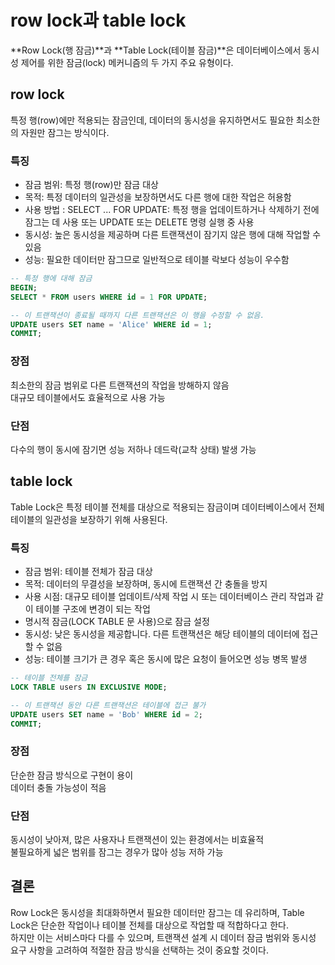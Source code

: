 # row lock과 table lock

**Row Lock(행 잠금)**과 **Table Lock(테이블 잠금)**은 데이터베이스에서 동시성 제어를 위한 잠금(lock) 메커니즘의 두 가지 주요 유형이다.

## row lock

특정 행(row)에만 적용되는 잠금인데, 데이터의 동시성을 유지하면서도 필요한 최소한의 자원만 잠그는 방식이다.

### 특징

- 잠금 범위: 특정 행(row)만 잠금 대상
- 목적: 특정 데이터의 일관성을 보장하면서도 다른 행에 대한 작업은 허용함
- 사용 방법 : SELECT ... FOR UPDATE: 특정 행을 업데이트하거나 삭제하기 전에 잠그는 데 사용 또는 UPDATE 또는 DELETE 명령 실행 중 사용
- 동시성: 높은 동시성을 제공하며 다른 트랜잭션이 잠기지 않은 행에 대해 작업할 수 있음
- 성능: 필요한 데이터만 잠그므로 일반적으로 테이블 락보다 성능이 우수함

```sql
-- 특정 행에 대해 잠금
BEGIN;
SELECT * FROM users WHERE id = 1 FOR UPDATE;

-- 이 트랜잭션이 종료될 때까지 다른 트랜잭션은 이 행을 수정할 수 없음.
UPDATE users SET name = 'Alice' WHERE id = 1;
COMMIT;
```

### 장점

최소한의 잠금 범위로 다른 트랜잭션의 작업을 방해하지 않음  
대규모 테이블에서도 효율적으로 사용 가능

### 단점

다수의 행이 동시에 잠기면 성능 저하나 데드락(교착 상태) 발생 가능

## table lock

Table Lock은 특정 테이블 전체를 대상으로 적용되는 잠금이며 데이터베이스에서 전체 테이블의 일관성을 보장하기 위해 사용된다.

### 특징

- 잠금 범위: 테이블 전체가 잠금 대상
- 목적: 데이터의 무결성을 보장하며, 동시에 트랜잭션 간 충돌을 방지
- 사용 시점: 대규모 테이블 업데이트/삭제 작업 시 또는 데이터베이스 관리 작업과 같이 테이블 구조에 변경이 되는 작업
- 명시적 잠금(LOCK TABLE 문 사용)으로 잠금 설정
- 동시성: 낮은 동시성을 제공합니다. 다른 트랜잭션은 해당 테이블의 데이터에 접근할 수 없음
- 성능: 테이블 크기가 큰 경우 혹은 동시에 많은 요청이 들어오면 성능 병목 발생

```sql
-- 테이블 전체를 잠금
LOCK TABLE users IN EXCLUSIVE MODE;

-- 이 트랜잭션 동안 다른 트랜잭션은 테이블에 접근 불가
UPDATE users SET name = 'Bob' WHERE id = 2;
COMMIT;
```

### 장점

단순한 잠금 방식으로 구현이 용이  
데이터 충돌 가능성이 적음

### 단점

동시성이 낮아져, 많은 사용자나 트랜잭션이 있는 환경에서는 비효율적  
불필요하게 넓은 범위를 잠그는 경우가 많아 성능 저하 가능

## 결론

Row Lock은 동시성을 최대화하면서 필요한 데이터만 잠그는 데 유리하며, Table Lock은 단순한 작업이나 테이블 전체를 대상으로 작업할 때 적합하다고 한다.  
하지만 이는 서비스마다 다를 수 있으며, 트랜잭션 설계 시 데이터 잠금 범위와 동시성 요구 사항을 고려하여 적절한 잠금 방식을 선택하는 것이 중요할 것이다.
